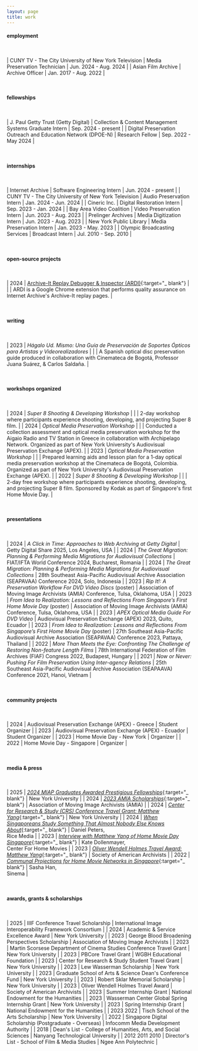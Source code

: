 ```yaml
---
layout: page
title: work
---
```


<h4>employment</h4>
<br>

| CUNY TV - The City University of New York Television | Media Preservation Technician | Jun. 2024 - Aug. 2024 |
| Asian Film Archive | Archive Officer | Jan. 2017 - Aug. 2022 |

<br>
<h4>fellowships</h4>
<br>

| J. Paul Getty Trust (Getty Digital) | Collection & Content Management Systems Graduate Intern | Sep. 2024 - present |
| Digital Preservation Outreach and Education Network (DPOE-N) | Research Fellow | Sep. 2022 - May 2024 |

<br>
<h4>internships</h4>
<br>

| Internet Archive | Software Engineering Intern | Jun. 2024 - present |
| CUNY TV - The City University of New York Television | Audio Preservation Intern | Jan. 2024 - Jun. 2024 |
| Cineric Inc. | Digital Restoration Intern | Sep. 2023 - Jan. 2024 |
| Bay Area Video Coalition | Video Preservation Intern | Jun. 2023 - Aug. 2023 |
| Prelinger Archives | Media Digitization Intern | Jun. 2023 - Aug. 2023 |
| New York Public Library | Media Preservation Intern | Jan. 2023 - May. 2023 |
| Olympic Broadcasting Services | Broadcast Intern | Jul. 2010 - Sep. 2010 |

<br>
<h4>open-source projects</h4>
<br>

| 2024 | [Archive-It Replay Debugger & Inspector (ARDI)](https://github.com/muthusalami/Archive-It-Replay-Debugger-Inspector){:target="\_ blank"} |
| | ARDI is a Google Chrome extension that performs quality assurance on Internet Archive's Archive-It replay pages. |

<br>
<h4>writing</h4>
<br>

| 2023 | _Hágalo Ud. Mismo: Una Guía de Preservación de Soportes Ópticos para Artistas y Videorealizadores_ |
| | A Spanish optical disc preservation guide produced in collaboration with Cinemateca de Bogotá, Professor Juana Suárez, & Carlos Saldaña. |

<br>
<h4>workshops organized</h4>
<br>

| 2024 | _Super 8 Shooting & Developing Workshop_ |
| | 2-day workshop where participants experience shooting, developing, and projecting Super 8 film. |
| 2024 | _Optical Media Preservation Workshop_ |
| | Conducted a collection assessment and optical media preservation workshop for the Aigaio Radio and TV Station in Greece in collaboration with Archipelago Network. Organized as part of New York University's Audiovisual Preservation Exchange (APEX). |
| 2023 | _Optical Media Preservation Workshop_ |
| | Prepared learning aids and lesson plan for a 1-day optical media preservation workshop at the Cinemateca de Bogotá, Colombia. Organized as part of New York University's Audiovisual Preservation Exchange (APEX). |
| 2022 | _Super 8 Shooting & Developing Workshop_ |
| | 2-day free workshop where participants experience shooting, developing, and projecting Super 8 film. Sponsored by Kodak as part of Singapore's first Home Movie Day. |

<br>
<h4>presentations</h4>
<br>

| 2024 | _A Click in Time: Approaches to Web Archiving at Getty Digital_ | Getty Digital Share 2025, Los Angeles, USA |
| 2024 | _The Great Migration: Planning & Performing Media Migrations for Audiovisual Collections_ | FIAT/IFTA World Conference 2024, Bucharest, Romania |
| 2024 | _The Great Migration: Planning & Performing Media Migrations for Audiovisual Collections_ | 28th Southeast Asia-Pacific Audiovisual Archive Association (SEAPAVAA) Conference 2024, Solo, Indonesia |
| 2023 | _Rip It!: A Preservation Workflow For DVD Video Discs_ (poster) | Association of Moving Image Archivists (AMIA) Conference, Tulsa, Oklahoma, USA |
| 2023 | _From Idea to Realization: Lessons and Reflections From Singapore’s First Home Movie Day_ (poster) | Association of Moving Image Archivists (AMIA) Conference, Tulsa, Oklahoma, USA |
| 2023 | _APEX Optical Media Guide For DVD Video_ | Audiovisual Preservation Exchange (APEX) 2023, Quito, Ecuador |
| 2023 | _From Idea to Realization: Lessons and Reflections From Singapore’s First Home Movie Day_ (poster) | 27th Southeast Asia-Pacific Audiovisual Archive Association (SEAPAVAA) Conference 2023, Pattaya, Thailand |
| 2022 | _More Than Meets the Eye: Confronting The Challenge of Restoring Non-feature Length Films_ | 78th International Federation of Film Archives (FIAF) Congress 2022, Budapest, Hungary |
| 2021 | _Now or Never: Pushing For Film Preservation Using Inter-agency Relations_ | 25th Southeast Asia-Pacific Audiovisual Archive Association (SEAPAAVA) Conference 2021, Hanoi, Vietnam |

<br>
<h4>community projects</h4>
<br>

| 2024 | Audiovisual Preservation Exchange (APEX) - Greece | Student Organizer |
| 2023 | Audiovisual Preservation Exchange (APEX) - Ecuador | Student Organizer |
| 2023 | Home Movie Day - New York | Organizer |
| 2022 | Home Movie Day - Singapore | Organizer |

<br>
<h4>media & press</h4>
<br>

| 2025 | [_2024 MIAP Graduates Awarded Prestigious Fellowships_](https://tisch.nyu.edu/cinema-studies/news/2024-miap-graduates-awarded-prestigious-fellowships){:target="\_ blank"} | New York University |
| 2024 | [_2023 AMIA Scholarships_](https://vimeo.com/895680304?share=copy#t=166.89){:target="\_ blank"} | Association of Moving Image Archivists (AMIA) |
| 2024 | [_Center for Research & Study (CRS) Conference Travel Grant: Matthew Yang_](https://tisch.nyu.edu/research-study/news/crs-student-travel-grant--matthew-yang){:target="\_ blank"} | New York University |
| 2024 | [_When Singaporeans Study Something That Almost Nobody Else Knows About_](https://www.ricemedia.co/when-singaporeans-study-something-that-almost-nobody-else-knows-about/){:target="\_ blank"} | Daniel Peters,<br> Rice Media |
| 2023 | [_Interview with Matthew Yang of Home Movie Day Singapore_](https://www.centerforhomemovies.org/interview-with-matthew-yang-of-home-movie-day-singapore/){:target="\_ blank"} | Kate Dollenmayer,<br> Center For Home Movies |
| 2023 | [_Oliver Wendell Holmes Travel Award: Matthew Yang_](https://www2.archivists.org/recipients/oliver-wendell-holmes-travel-award-matthew-yang){:target="\_ blank"} | Society of American Archivists |
| 2022 | [_Communal Projections for Home Movie Networks in Singapore_](https://www.sinema.sg/2022/11/03/communal-projections-for-home-movie-networks-in-singapore/){:target="\_ blank"} | Sasha Han,<br> Sinema |

<br>
<h4>awards, grants & scholarships</h4>
<br>

| 2025 | IIIF Conference Travel Scholarship | International Image Interoperability Framework Consortium |
| 2024 | Academic & Service Excellence Award | New York University |
| 2023 | George Blood Broadening Perspectives Scholarship | Association of Moving Image Archivists |
| 2023 | Martin Scorsese Department of Cinema Studies Conference Travel Grant | New York University |
| 2023 | PBCore Travel Grant | WGBH Educational Foundation |
| 2023 | Center for Research & Study Student Travel Grant | New York University |
| 2023 | Lew Wasserman Scholarship | New York University |
| 2023 | Graduate School of Arts & Science Dean's Conference Fund | New York University |
| 2023 | Robert Sklar Memorial Scholarship | New York University |
| 2023 | Oliver Wendell Holmes Travel Award | Society of American Archivists |
| 2023 | Summer Internship Grant | National Endowment for the Humanities |
| 2023 | Wasserman Center Global Spring Internship Grant | New York University |
| 2023 | Spring Internship Grant | National Endowment for the Humanities |
| 2023 2022 | Tisch School of the Arts Scholarship | New York University |
| 2022 | Singapore Digital Scholarship (Postgraduate - Overseas) | Infocomm Media Development Authority |
| 2018 | Dean's List - College of Humanities, Arts, and Social Sciences | Nanyang Technological University |
| 2012 2011 2010 | Director's List - School of Film & Media Studies | Ngee Ann Polytechnic |

<br>

<!-- <p class="message">
  Hey there! This page is included as an example. Feel free to customize it for your own use upon downloading. Carry on!
</p>

Celeste is a lightweight Jekyll theme that features a minimalist, content-first design. It places your content center stage and lets your readers view them in a clutter-free environment without visual distractions. It is based on [Poole](https://github.com/poole/poole), the Jekyll butler, by [@mdo](https://twitter.com/mdo).

In addition to using Poole as its foundation, Celeste is also built using the following open-source projects:

* [normalize.css](http://necolas.github.io/normalize.css/), a modern, HTML5-ready alternative to CSS resets.
* [Font Awesome](https://fontawesome.com/v4.7.0/), the iconic font and CSS toolkit.
* [Hover.css](http://ianlunn.github.io/Hover/), a collection of CSS3 powered hover effects.

Celeste is <i class="fa fa-code"></i> with <i class="fa fa-heart"></i> by [@nicoelayda](https://github.com/nicoelayda). Learn more and contribute on [GitHub](https://github.com/nicoelayda/celeste).

Have questions or suggestions? Feel free to [open an issue on GitHub](https://github.com/nicoelayda/celeste/issues/new) or [ask me on Twitter](https://twitter.com/nicoelayda).

Thanks for reading! -->
